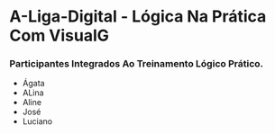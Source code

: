 # A-Liga-Digital - Lógica Na Prática Com VisualG

### Participantes Integrados Ao Treinamento Lógico Prático.

* Ágata
* ALina
* Aline
* José
* Luciano
